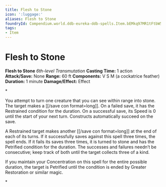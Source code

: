 ```yaml
---
title: Flesh to Stone
icon: ':luggage:'
aliases: Flesh to Stone
foundryId: Compendium.world.ddb-eureka-ddb-spells.Item.bEMkq97MR1tFtbW5
tags:
- Item
---
```


# Flesh to Stone

**Flesh to Stone**
_6th-level Transmutation_
**Casting Time:** 1 action
**Attack/Save:** None
**Range:** 60 ft
**Components:** V S M (a cockatrice feather)
**Duration:** 1 minute
**Damage/Effect:** Effect

*<p>You attempt to turn one creature that you can see within range into stone. The target makes a [[/save con format=long]]. On a failed save, it has the Restrained condition for the duration. On a successful save, its Speed is 0 until the start of your next turn. Constructs automatically succeed on the save.

A Restrained target makes another [[/save con format=long]] at the end of each of its turns. If it successfully saves against this spell three times, the spell ends. If it fails its saves three times, it is turned to stone and has the Petrified condition for the duration. The successes and failures needn’t be consecutive; keep track of both until the target collects three of a kind.

If you maintain your Concentration on this spell for the entire possible duration, the target is Petrified until the condition is ended by Greater Restoration or similar magic.</p>*